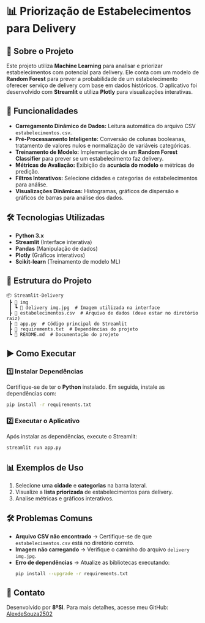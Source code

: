 # 📊 Priorização de Estabelecimentos para Delivery

## 📌 Sobre o Projeto
Este projeto utiliza **Machine Learning** para analisar e priorizar estabelecimentos com potencial para delivery. Ele conta com um modelo de **Random Forest** para prever a probabilidade de um estabelecimento oferecer serviço de delivery com base em dados históricos. O aplicativo foi desenvolvido com **Streamlit** e utiliza **Plotly** para visualizações interativas.

## 🚀 Funcionalidades
- **Carregamento Dinâmico de Dados:** Leitura automática do arquivo CSV `estabelecimentos.csv`.
- **Pré-Processamento Inteligente:** Conversão de colunas booleanas, tratamento de valores nulos e normalização de variáveis categóricas.
- **Treinamento de Modelo:** Implementação de um **Random Forest Classifier** para prever se um estabelecimento faz delivery.
- **Métricas de Avaliação:** Exibição da **acurácia do modelo** e métricas de predição.
- **Filtros Interativos:** Selecione cidades e categorias de estabelecimentos para análise.
- **Visualizações Dinâmicas:** Histogramas, gráficos de dispersão e gráficos de barras para análise dos dados.

## 🛠 Tecnologias Utilizadas
- **Python 3.x**
- **Streamlit** (Interface interativa)
- **Pandas** (Manipulação de dados)
- **Plotly** (Gráficos interativos)
- **Scikit-learn** (Treinamento de modelo ML)

## 📂 Estrutura do Projeto
```
📦 Streamlit-Delivery
 ┣ 📂 img
 ┃ ┗ 📜 delivery img.jpg  # Imagem utilizada na interface
 ┣ 📜 estabelecimentos.csv  # Arquivo de dados (deve estar no diretório raiz)
 ┣ 📜 app.py  # Código principal do Streamlit
 ┣ 📜 requirements.txt  # Dependências do projeto
 ┗ 📜 README.md  # Documentação do projeto
```

## ▶️ Como Executar
### 1️⃣ Instalar Dependências
Certifique-se de ter o **Python** instalado. Em seguida, instale as dependências com:
```bash
pip install -r requirements.txt
```

### 2️⃣ Executar o Aplicativo
Após instalar as dependências, execute o Streamlit:
```bash
streamlit run app.py
```

## 📊 Exemplos de Uso
1. Selecione uma **cidade** e **categorias** na barra lateral.
2. Visualize a **lista priorizada** de estabelecimentos para delivery.
3. Analise métricas e gráficos interativos.

## 🛠 Problemas Comuns
- **Arquivo CSV não encontrado** → Certifique-se de que `estabelecimentos.csv` está no diretório correto.
- **Imagem não carregando** → Verifique o caminho do arquivo `delivery img.jpg`.
- **Erro de dependências** → Atualize as bibliotecas executando:
  ```bash
  pip install --upgrade -r requirements.txt
  ```

## 📌 Contato
Desenvolvido por **8ºSI**. Para mais detalhes, acesse meu GitHub:
[AlexdeSouza2502](https://github.com/AlexdeSouza2502)

